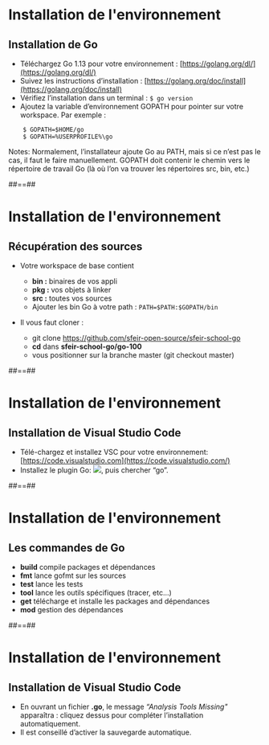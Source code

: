 <!-- .slide: class="with-code sfeir-bg-white-3" -->
# Installation de l'environnement

## Installation de Go
- Téléchargez Go 1.13 pour votre environnement : [https://golang.org/dl/](https://golang.org/dl/)
- Suivez les instructions d’installation : [https://golang.org/doc/install](https://golang.org/doc/install)
- Vérifiez l’installation dans un terminal : `$ go version`
- Ajoutez la variable d’environnement GOPATH pour pointer sur votre workspace. Par exemple :


```shell
    $ GOPATH=$HOME/go
    $ GOPATH=%USERPROFILE%\go
```
<!-- .element: class="big-code" -->

Notes:
Normalement, l’installateur ajoute Go au PATH, mais si ce n’est pas le cas, il faut le faire manuellement.
GOPATH doit contenir le chemin vers le répertoire de travail Go (là où l’on va trouver les répertoires src, bin, etc.)

##==##
<!-- .slide: class="sfeir-bg-white-3" -->
# Installation de l'environnement

## Récupération des sources
- Votre workspace de base contient
  - **bin :** binaires de vos appli
  - **pkg :** vos objets à linker
  - **src :** toutes vos sources
  - Ajouter les bin Go à votre path : `PATH=$PATH:$GOPATH/bin`

- Il vous faut cloner :

  - git clone <a href="https://github.com/sfeir-open-source/sfeir-school-go">https://github.com/sfeir-open-source/sfeir-school-go</a>
  - **cd** dans **sfeir-school-go/go-100**
  - vous positionner sur la branche master (git checkout master)



##==##
<!-- .slide: class="sfeir-bg-white-3" -->
# Installation de l'environnement

## Installation de Visual Studio Code
- Télé-chargez et installez VSC pour votre environnement: [https://code.visualstudio.com](https://code.visualstudio.com/)
- Installez le plugin Go: <img src="./assets/images/plugins.JPG">, puis chercher “go”.


##==##
<!-- .slide: class="sfeir-bg-white-3" -->
# Installation de l'environnement

## Les commandes de Go
- **build** compile packages et dépendances
- **fmt** lance gofmt sur les sources
- **test** lance les tests
- **tool**	lance les outils spécifiques (tracer, etc...)
- **get** télécharge et installe les packages and dépendances
- **mod** gestion des dépendances


##==##
<!-- .slide: class="sfeir-bg-white-3" -->
# Installation de l'environnement

## Installation de Visual Studio Code

- En ouvrant un fichier **.go**, le message *“Analysis Tools Missing"* apparaîtra : cliquez dessus pour compléter l’installation automatiquement.
- Il est conseillé d’activer la sauvegarde automatique.






